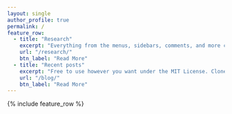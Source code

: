 ```yaml
---
layout: single
author_profile: true
permalink: /
feature_row:
  - title: "Research"
    excerpt: "Everything from the menus, sidebars, comments, and more can be configured or set with YAML Front Matter. Everything from the menus, sidebars, comments, and more can be configured or set with YAML Front Matter."
    url: "/research/"
    btn_label: "Read More"
  - title: "Recent posts"
    excerpt: "Free to use however you want under the MIT License. Clone it, fork it, customize it, whatever! Free to use however you want under the MIT License. Clone it, fork it, customize it, whatever!"
    url: "/blog/"
    btn_label: "Read More"
---
```


{% include feature_row %}


